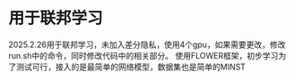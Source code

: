 # 用于联邦学习
2025.2.26用于联邦学习，未加入差分隐私，使用4个gpu，如果需要更改，修改run.sh中的命令，同时修改代码中的相关部分。
使用FLOWER框架，初步学习为了测试可行，接入的是最简单的网络模型，数据集也是简单的MINST
